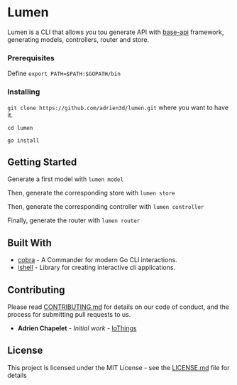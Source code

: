# Lumen

Lumen is a CLI that allows you tou generate API with [base-api](https://github.com/adrien3d/base-api) framework, generating models, controllers, router and store.


### Prerequisites

Define `export PATH=$PATH:$GOPATH/bin`

### Installing

`git clone https://github.com/adrien3d/lumen.git` where you want to have it.

`cd lumen`

`go install`

## Getting Started

Generate a first model with `lumen model`

Then, generate the corresponding store with `lumen store`

Then, generate the corresponding controller with `lumen controller`

Finally, generate the router with `lumen router`

## Built With

* [cobra](github.com/spf13/cobra) - A Commander for modern Go CLI interactions.
* [ishell](github.com/abiosoft/ishell) - Library for creating interactive cli applications.

## Contributing

Please read [CONTRIBUTING.md](https://gist.github.com/PurpleBooth/b24679402957c63ec426) for details on our code of conduct, and the process for submitting pull requests to us.

* **Adrien Chapelet** - *Initial work* - [IoThings](https://github.com/adrien3d)

## License

This project is licensed under the MIT License - see the [LICENSE.md](LICENSE.md) file for details


